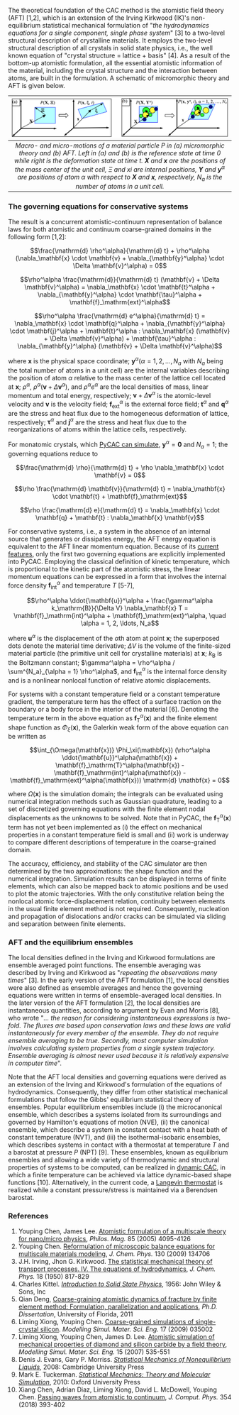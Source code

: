 The theoretical foundation of the CAC method is the atomistic field theory (AFT) [1,2], which is an extension of the Irving Kirkwood (IK)'s non-equilibrium statistical mechanical formulation of "_the hydrodynamics equations for a single component, single phase system_" [3] to a two-level structural description of crystalline materials. It employs the two-level structural description of all crystals in solid state physics, i.e., the well known equation of "crystal structure = lattice + basis" [4]. As a result of the bottom-up atomistic formulation, all the essential atomistic information of the material, including the crystal structure and the interaction between atoms, are built in the formulation. A schematic of micromorphic theory and AFT is given below.

|![](fig/cheny.png)|
|:--:|
|*Macro- and micro-motions of a material particle P in (a) micromorphic theory and (b) AFT. Left in (a) and (b) is the reference state at time 0 while right is the deformation state at time ${t}$. $\mathbf{X}$ and $\mathbf{x}$ are the positions of the mass center of the unit cell, ${\Xi}$ and ${xi}$ are internal positions, $\mathbf{Y}$ and $\mathbf{y}^\alpha$ are positions of atom $\alpha$ with respect to $\mathbf{X}$ and $\mathbf{x}$, respectively, $N_a$ is the number of atoms in a unit cell.*|
### The governing equations for conservative systems 

The result is a concurrent atomistic-continuum representation of balance laws for both atomistic and continuum coarse-grained domains in the following form [1,2]:

$$\frac{\mathrm{d} \rho^\alpha}{\mathrm{d} t} + \rho^\alpha (\nabla_\mathbf{x} \cdot \mathbf{v} + \nabla_{\mathbf{y}^\alpha} \cdot \Delta \mathbf{v}^\alpha) = 0$$

$$\rho^\alpha \frac{\mathrm{d}}{\mathrm{d} t} (\mathbf{v} + \Delta \mathbf{v}^\alpha) = \nabla_\mathbf{x} \cdot \mathbf{t}^\alpha + \nabla_{\mathbf{y}^\alpha} \cdot \mathbf{\tau}^\alpha + \mathbf{f}_\mathrm{ext}^\alpha$$

$$\rho^\alpha \frac{\mathrm{d} e^\alpha}{\mathrm{d} t} = \nabla_\mathbf{x} \cdot \mathbf{q}^\alpha + \nabla_{\mathbf{y}^\alpha} \cdot \mathbf{j}^\alpha + \mathbf{t}^\alpha : \nabla_\mathbf{x} (\mathbf{v} + \Delta \mathbf{v}^\alpha) + \mathbf{\tau}^\alpha : \nabla_{\mathbf{y}^\alpha} (\mathbf{v} + \Delta \mathbf{v}^\alpha)$$

where $\mathbf{x}$ is the physical space coordinate; $\mathbf{y}^\alpha (\alpha = 1, 2, \ldots, N_a$ with $N_a$ being the total number of atoms in a unit cell) are the internal variables describing the position of atom $\alpha$ relative to the mass center of the lattice cell located at $\mathbf{x}$; $\rho^\alpha$, $\rho^\alpha(\mathbf{v} + \Delta \mathbf{v}^\alpha)$, and $\rho^\alpha e^\alpha$ are the local densities of mass, linear momentum and total energy, respectively; $\mathbf{v} + \Delta \mathbf{v}^\alpha$ is the atomic-level velocity and $\mathbf{v}$ is the velocity field; $\mathbf{f}_\mathrm{ext}^\alpha$ is the external force field; $\mathbf{t}^\alpha$ and $\mathbf{q}^\alpha$ are the stress and heat flux due to the homogeneous deformation of lattice, respectively; $\mathbf{\tau}^\alpha$ and $\mathbf{j}^\alpha$ are the stress and heat flux due to the reorganizations of atoms within the lattice cells, respectively.

For monatomic crystals, which [PyCAC can simulate](../chapter-1/pycac-features.md), $\mathbf{y}^\alpha = \mathbf{0}$ and $N_a = 1$; the governing equations reduce to

$$\frac{\mathrm{d} \rho}{\mathrm{d} t} + \rho \nabla_\mathbf{x} \cdot \mathbf{v} = 0$$

$$\rho \frac{\mathrm{d} \mathbf{v}}{\mathrm{d} t} = \nabla_\mathbf{x} \cdot \mathbf{t} + \mathbf{f}_\mathrm{ext}$$

$$\rho \frac{\mathrm{d} e}{\mathrm{d} t} = \nabla_\mathbf{x} \cdot \mathbf{q} + \mathbf{t} : \nabla_\mathbf{x} \mathbf{v}$$

For conservative systems, i.e., a system in the absence of an internal source that generates or dissipates energy, the AFT energy equation is equivalent to the AFT linear momentum equation. Because of its [current features](../chapter-1/pycac-features.md), only the first two governing equations are explicitly implemented into PyCAC.  Employing the classical definition of kinetic temperature, which is proportional to the kinetic part of the atomistic stress, the linear momentum equations can be expressed in a form that involves the internal force density $\mathbf{f}_\mathrm{int}^\alpha$ and temperature $T$ [5-7],

$$\rho^\alpha \ddot{\mathbf{u}}^\alpha + \frac{\gamma^\alpha k_\mathrm{B}}{\Delta V} \nabla_\mathbf{x} T = \mathbf{f}_\mathrm{int}^\alpha + \mathbf{f}_\mathrm{ext}^\alpha, \quad \alpha = 1, 2, \ldots, N_a$$

where $\mathbf{u}^\alpha$ is the displacement of the $\alpha$th atom at point $\mathbf{x}$; the superposed dots denote the material time derivative; $\Delta V$ is the volume of the finite-sized material particle (the primitive unit cell for crystalline materials) at $\mathbf{x}$; $k_\mathrm{B}$ is the Boltzmann constant; $\gamma^\alpha = \rho^\alpha / \sum^{N_a}_{\alpha = 1} \rho^\alpha$, and $\mathbf{f}_\mathrm{int}^\alpha$ is the internal force density and is a nonlinear nonlocal function of relative atomic displacements. 

For systems with a constant temperature field or a constant temperature gradient, the temperature term has the effect of a surface traction on the boundary or a body force in the interior of the material [6]. Denoting the temperature term in the above equation as $\mathbf{f}_\mathrm{T}^\alpha(\mathbf{x})$ and the finite element shape function as $\Phi_\xi(\mathbf{x})$, the Galerkin weak form of the above equation can be written as

$$\int_{\Omega(\mathbf{x})} \Phi_\xi(\mathbf{x}) (\rho^\alpha \ddot{\mathbf{u}}^\alpha(\mathbf{x}) + \mathbf{f}_\mathrm{T}^\alpha(\mathbf{x}) - \mathbf{f}_\mathrm{int}^\alpha(\mathbf{x}) - \mathbf{f}_\mathrm{ext}^\alpha(\mathbf{x})) \mathrm{d} \mathbf{x} = 0$$

where $\Omega(\mathbf{x})$ is the simulation domain; the integrals can be evaluated using numerical integration methods such as Gaussian quadrature, leading to a set of discretized governing equations with the finite element nodal displacements as the unknowns to be solved. Note that in PyCAC, the $\mathbf{f}_\mathrm{T}^\alpha(\mathbf{x})$ term has not yet been implemented as (i) the effect on mechanical properties in a constant temperature field is small and (ii) work is underway to compare different descriptions of temperature in the coarse-grained domain.

The accuracy, efficiency, and stability of the CAC simulator are then determined by the two approximations: the shape function and the numerical integration. Simulation results can be displayed in terms of finite elements, which can also be mapped back to atomic positions and be used to plot the atomic trajectories. With the only constitutive relation being the nonlocal atomic force-displacement relation, continuity between elements in the usual finite element method is not required. Consequently, nucleation and propagation of dislocations and/or cracks can be simulated via sliding and separation between finite elements.

### AFT and the equilibrium ensembles

The local densities defined in the Irving and Kirkwood formulations are ensemble averaged point functions. The ensemble averaging was described by Irving and Kirkwood as "_repeating the observations many times_" [3]. In the early version of the AFT formulation [1], the local densities were also defined as ensemble averages and hence the governing equations were written in terms of ensemble-averaged local densities. In the later version of the AFT formulation [2],   the local densities are instantaneous quantities, according to argument by Evan and Morris [8], who wrote "_$\ldots$ the reason for considering instantaneous expressions is two-fold. The fluxes are based upon conservation laws and these laws are valid instantaneously for every member of the ensemble. They do not require ensemble averaging to be true. Secondly, most computer simulation involves calculating system properties from a single system trajectory. Ensemble averaging is almost never used because it is relatively expensive in computer time_".

Note that the AFT local densities and governing equations were derived as an extension of the Irving and Kirkwood's formulation of the equations of hydrodynamics. Consequently, they differ from other statistical mechanical formulations that follow the Gibbs' equilibrium statistical theory of ensembles. Popular equilibrium ensembles include (i) the microcanonical ensemble, which describes a systems isolated from its surroundings and governed by Hamilton's equations of motion (NVE), (ii) the canonical ensemble, which describe a system in constant contact with a heat bath of constant temperature (NVT), and (iii) the isothermal-isobaric ensembles, which describes systems in contact with a thermostat at temperature $T$ and a barostat at pressure $P$ (NPT) [9]. These ensembles, known as equilibrium ensembles and allowing a wide variety of thermodynamic and structural properties of systems to be computed, can be realized in [dynamic CAC](../chapter-5/dynamics.md), in which a finite temperature can be achieved via lattice dynamic-based shape functions [10]. Alternatively, in the current code, a [Langevin thermostat](../chapter-5/dynamics.md) is realized while a constant pressure/stress is maintained via a Berendsen barostat.

### References

1. Youping Chen, James Lee. [Atomistic formulation of a multiscale theory for nano/micro physics](http://dx.doi.org/10.1080/14786430500362595), _Philos. Mag._ 85 (2005) 4095-4126
2. Youping Chen. [Reformulation of microscopic balance equations for multiscale materials modeling](http://dx.doi.org/10.1063/1.3103887), _J. Chem. Phys._ 130 (2009) 134706
3. J.H. Irving, Jhon G. Kirkwood. [The statistical mechanical theory of transport processes. IV. The equations of hydrodynamics](http://dx.doi.org/10.1063/1.1747782), _J. Chem. Phys._ 18 (1950) 817-829
2.	Charles Kittel. [_Introduction to Solid State Physics_](http://www.wiley.com/WileyCDA/WileyTitle/productCd-EHEP000803.html), 1956: John Wiley & Sons, Inc
5.	Qian Deng, [Coarse-graining atomistic dynamics of fracture by finite element method: Formulation, parallelization and applications](http://ufdc.ufl.edu/UFE0043632/00001), _Ph.D. Dissertation_, University of Florida, 2011
6.	Liming Xiong, Youping Chen. [Coarse-grained simulations of single-crystal silicon](http://dx.doi.org/10.1088/0965-0393/17/3/035002). _Modelling Simul. Mater. Sci. Eng._ 17 (2009) 035002
7.	Liming Xiong, Youping Chen, James D. Lee. [Atomistic simulation of mechanical properties of diamond and silicon carbide by a field theory](http://dx.doi.org/10.1088/0965-0393/15/5/011), _Modelling Simul. Mater. Sci. Eng._ 15 (2007) 535-551
8.	Denis J. Evans, Gary P. Morriss. [_Statistical Mechanics of Nonequilibrium Liquids_](http://www.sciencedirect.com/science/book/9780122440908), 2008: Cambridge University Press
9.	Mark E. Tuckerman. [_Statistical Mechanics: Theory and Molecular Simulation_](https://www.amazon.com/Statistical-Mechanics-Molecular-Simulation-Graduate/dp/0198525265), 2010: Oxford University Press
10. Xiang Chen, Adrian Diaz, Liming Xiong, David L. McDowell, Youping Chen. [Passing waves from atomistic to continuum](http://dx.doi.org/10.1016/j.jcp.2017.10.038), _J. Comput. Phys._ 354 (2018) 393-402